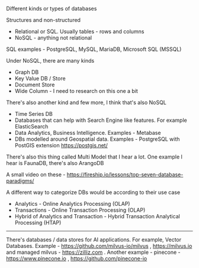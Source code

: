 Different kinds or types of databases

Structures and non-structured
- Relational or SQL. Usually tables - rows and columns
- NoSQL - anything not relational

SQL examples - PostgreSQL, MySQL, MariaDB, Microsoft SQL (MSSQL)

Under NoSQL, there are many kinds
- Graph DB
- Key Value DB / Store
- Document Store
- Wide Column - I need to research on this one a bit

There's also another kind and few more, I think that's also NoSQL
- Time Series DB
- Databases that can help with Search Engine like features. For example ElasticSearch
- Data Analytics, Business Intelligence. Examples - Metabase
- DBs modelled around Geospatial data. Examples - PostgreSQL with PostGIS extension https://postgis.net/

There's also this thing called Multi Model that I hear a lot. One example I hear is FaunaDB, there's also ArangoDB

A small video on these - https://fireship.io/lessons/top-seven-database-paradigms/

A different way to categorize DBs would be according to their use case
- Analytics - Online Analytics Processing (OLAP)
- Transactions - Online Transaction Processing (OLAP)
- Hybrid of Analytics and Transaction - Hybrid Transaction Analytical Processing (HTAP)

---

There's databases / data stores for AI applications. For example, Vector Databases. Example - https://github.com/milvus-io/milvus , https://milvus.io and managed milvus - https://zilliz.com . Another example - pinecone - https://www.pinecone.io , https://github.com/pinecone-io
